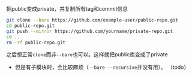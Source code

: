 把public变成private，并复制所有tag和commit信息
```sh
git clone --bare https://github.com/example-user/public-repo.git
cd public-repo.git
git push --mirror https://github.com/yourname/private-repo.git
cd ..
rm -rf public-repo.git
```
之后想正常`clone`而非`--bare`也可以。这样就把public库变成了private
- 但是有子模块时，会比较麻烦（`--bare --recursive`并没有用）。
（todo）